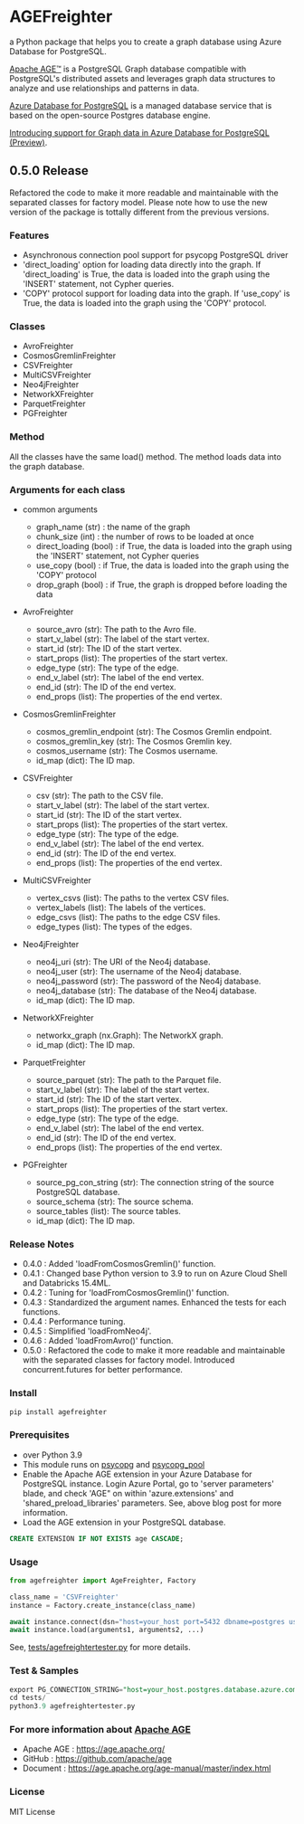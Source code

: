 # AGEFreighter

a Python package that helps you to create a graph database using Azure Database for PostgreSQL.

[Apache AGE™](https://age.apache.org/) is a PostgreSQL Graph database compatible with PostgreSQL's distributed assets and leverages graph data structures to analyze and use relationships and patterns in data.

[Azure Database for PostgreSQL](https://azure.microsoft.com/en-us/services/postgresql/) is a managed database service that is based on the open-source Postgres database engine.

[Introducing support for Graph data in Azure Database for PostgreSQL (Preview)](https://techcommunity.microsoft.com/blog/adforpostgresql/introducing-support-for-graph-data-in-azure-database-for-postgresql-preview/4275628).

## 0.5.0 Release
Refactored the code to make it more readable and maintainable with the separated classes for factory model.
Please note how to use the new version of the package is tottally different from the previous versions.

### Features
* Asynchronous connection pool support for psycopg PostgreSQL driver
* 'direct_loading' option for loading data directly into the graph. If 'direct_loading' is True, the data is loaded into the graph using the 'INSERT' statement, not Cypher queries.
* 'COPY' protocol support for loading data into the graph. If 'use_copy' is True, the data is loaded into the graph using the 'COPY' protocol.

### Classes
* AvroFreighter
* CosmosGremlinFreighter
* CSVFreighter
* MultiCSVFreighter
* Neo4jFreighter
* NetworkXFreighter
* ParquetFreighter
* PGFreighter

### Method
All the classes have the same load() method. The method loads data into the graph database.

### Arguments for each class
* common arguments
  * graph_name (str) : the name of the graph
  * chunk_size (int) : the number of rows to be loaded at once
  * direct_loading (bool) : if True, the data is loaded into the graph using the 'INSERT' statement, not Cypher queries
  * use_copy (bool) : if True, the data is loaded into the graph using the 'COPY' protocol
  * drop_graph (bool) : if True, the graph is dropped before loading the data

* AvroFreighter
  * source_avro (str): The path to the Avro file.
  * start_v_label (str): The label of the start vertex.
  * start_id (str): The ID of the start vertex.
  * start_props (list): The properties of the start vertex.
  * edge_type (str): The type of the edge.
  * end_v_label (str): The label of the end vertex.
  * end_id (str): The ID of the end vertex.
  * end_props (list): The properties of the end vertex.

* CosmosGremlinFreighter
  * cosmos_gremlin_endpoint (str): The Cosmos Gremlin endpoint.
  * cosmos_gremlin_key (str): The Cosmos Gremlin key.
  * cosmos_username (str): The Cosmos username.
  * id_map (dict): The ID map.

* CSVFreighter
  * csv (str): The path to the CSV file.
  * start_v_label (str): The label of the start vertex.
  * start_id (str): The ID of the start vertex.
  * start_props (list): The properties of the start vertex.
  * edge_type (str): The type of the edge.
  * end_v_label (str): The label of the end vertex.
  * end_id (str): The ID of the end vertex.
  * end_props (list): The properties of the end vertex.

* MultiCSVFreighter
  * vertex_csvs (list): The paths to the vertex CSV files.
  * vertex_labels (list): The labels of the vertices.
  * edge_csvs (list): The paths to the edge CSV files.
  * edge_types (list): The types of the edges.

* Neo4jFreighter
  * neo4j_uri (str): The URI of the Neo4j database.
  * neo4j_user (str): The username of the Neo4j database.
  * neo4j_password (str): The password of the Neo4j database.
  * neo4j_database (str): The database of the Neo4j database.
  * id_map (dict): The ID map.

* NetworkXFreighter
  * networkx_graph (nx.Graph): The NetworkX graph.
  * id_map (dict): The ID map.

* ParquetFreighter
  * source_parquet (str): The path to the Parquet file.
  * start_v_label (str): The label of the start vertex.
  * start_id (str): The ID of the start vertex.
  * start_props (list): The properties of the start vertex.
  * edge_type (str): The type of the edge.
  * end_v_label (str): The label of the end vertex.
  * end_id (str): The ID of the end vertex.
  * end_props (list): The properties of the end vertex.

* PGFreighter
  * source_pg_con_string (str): The connection string of the source PostgreSQL database.
  * source_schema (str): The source schema.
  * source_tables (list): The source tables.
  * id_map (dict): The ID map.

### Release Notes
* 0.4.0 : Added 'loadFromCosmosGremlin()' function.
* 0.4.1 : Changed base Python version to 3.9 to run on Azure Cloud Shell and Databricks 15.4ML.
* 0.4.2 : Tuning for 'loadFromCosmosGremlin()' function.
* 0.4.3 : Standardized the argument names. Enhanced the tests for each functions.
* 0.4.4 : Performance tuning.
* 0.4.5 : Simplified 'loadFromNeo4j'.
* 0.4.6 : Added 'loadFromAvro()' function.
* 0.5.0 : Refactored the code to make it more readable and maintainable with the separated classes for factory model. Introduced concurrent.futures for better performance.

### Install

```bash
pip install agefreighter
```

### Prerequisites
* over Python 3.9
* This module runs on [psycopg](https://www.psycopg.org/) and [psycopg_pool](https://www.psycopg.org/)
* Enable the Apache AGE extension in your Azure Database for PostgreSQL instance. Login Azure Portal, go to 'server parameters' blade, and check 'AGE" on within 'azure.extensions' and 'shared_preload_libraries' parameters. See, above blog post for more information.
* Load the AGE extension in your PostgreSQL database.

```sql
CREATE EXTENSION IF NOT EXISTS age CASCADE;
```

### Usage
```python
from agefreighter import AgeFreighter, Factory

class_name = 'CSVFreighter'
instance = Factory.create_instance(class_name)

await instance.connect(dsn="host=your_host port=5432 dbname=postgres user=your_account password=your_password", max_connections=64)
await instance.load(arguments1, arguments2, ...)
```

See, [tests/agefreightertester.py](https://github.com/rioriost/agefreighter/blob/main/tests/agefreightertester.py) for more details.

### Test & Samples
```sql
export PG_CONNECTION_STRING="host=your_host.postgres.database.azure.com port=5432 dbname=postgres user=account password=your_password"
cd tests/
python3.9 agefreightertester.py
```

### For more information about [Apache AGE](https://age.apache.org/)
* Apache AGE : https://age.apache.org/
* GitHub : https://github.com/apache/age
* Document : https://age.apache.org/age-manual/master/index.html

### License
MIT License

